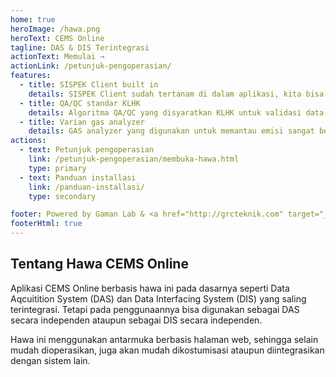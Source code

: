 ```yaml
---
home: true
heroImage: /hawa.png
heroText: CEMS Online
tagline: DAS & DIS Terintegrasi
actionText: Memulai →
actionLink: /petunjuk-pengoperasian/
features:
  - title: SISPEK Client built in
    details: SISPEK Client sudah tertanam di dalam aplikasi, kita bisa dengan mudah untuk menyinkronkan data CEMS dengan server SISPEK.
  - title: QA/QC standar KLHK
    details: Algoritma QA/QC yang disyaratkan KLHK untuk validasi data sebelum data dikirim ke SISPEK sudah tersedia, tinggal kita sesuaikan dengan kondisi aktual.
  - title: Varian gas analyzer
    details: GAS analyzer yang digunakan untuk memantau emisi sangat bervariasi, hawa dibuat untuk selalu siap dihubungkan dengan berbagai jenis analyzer.
actions:
  - text: Petunjuk pengoperasian
    link: /petunjuk-pengoperasian/membuka-hawa.html
    type: primary
  - text: Panduan installasi
    link: /panduan-installasi/
    type: secondary

footer: Powered by Gaman Lab & <a href="http://grcteknik.com" target="_blank">PT. Genta Raya Cemerlang</a>
footerHtml: true
---
```


<!-- # CEMS Online -->

## Tentang Hawa CEMS Online

Aplikasi CEMS Online berbasis hawa ini pada dasarnya seperti Data Aqcuitition System (DAS) dan Data Interfacing System (DIS) yang saling terintegrasi. Tetapi pada penggunaannya bisa digunakan sebagai DAS secara independen ataupun sebagai DIS secara independen.

Hawa ini menggunakan antarmuka berbasis halaman web, sehingga selain mudah dioperasikan, juga akan mudah dikostumisasi ataupun diintegrasikan dengan sistem lain.
